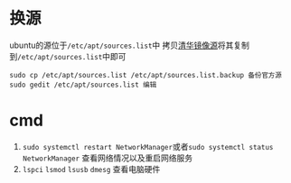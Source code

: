 # 换源
ubuntu的源位于`/etc/apt/sources.list`中
拷贝[清华镜像源](https://mirrors.tuna.tsinghua.edu.cn/help/ubuntu/)将其复制到`/etc/apt/sources.list`中即可
```
sudo cp /etc/apt/sources.list /etc/apt/sources.list.backup 备份官方源
sudo gedit /etc/apt/sources.list 编辑
```

# cmd
1. `sudo systemctl restart NetworkManager`或者`sudo systemctl status NetworkManager` 查看网络情况以及重启网络服务
2. `lspci` `lsmod` `lsusb` `dmesg` 查看电脑硬件


